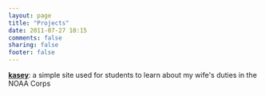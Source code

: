 ```yaml
---
layout: page
title: "Projects"
date: 2011-07-27 10:15
comments: false
sharing: false
footer: false
---
```


**[kasey][1]**: a simple site used for students to learn about my wife's duties in the NOAA Corps

[1]: /projects/kasey/